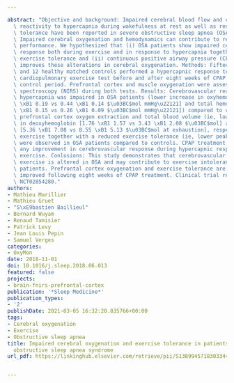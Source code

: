 ---
abstract: "Objective and background: Impaired cerebral blood flow and cerebrovascular\
  \ reactivity to hypercapnia during wakefulness at rest as well as reduced exercise\
  \ tolerance have been reported in severe obstructive sleep apnea (OSA) patients.\
  \ Impaired cerebral oxygenation and hemodynamics can contribute to reduced exercise\
  \ performance. We hypothesized that (i) OSA patients show impaired cerebrovascular\
  \ response both during exercise and in response to hypercapnia together with reduced\
  \ exercise tolerance and (ii) continuous positive airway pressure (CPAP) treatment\
  \ improves these alterations in cerebral oxygenation. Methods: Fifteen OSA patients\
  \ and 12 healthy matched controls performed a hypercapnic response test and a maximal\
  \ cardiopulmonary exercise test before and after eight weeks of CPAP treatment or\
  \ control period. Prefrontal cortex and muscle oxygenation were assessed by near-infrared\
  \ spectroscopy (NIRS) during both tests. Results: Cerebrovascular reactivity to\
  \ hypercapnia was impaired in OSA patients (lower increase in oxyhemoglobin [0.29\
  \ \xB1 0.19 vs 0.44 \xB1 0.14 $\u03BC$mol mmHg\u22121] and total hemoglobin [0.14\
  \ \xB1 0.15 vs 0.26 \xB1 0.09 $\u03BC$mol mmHg\u22121]) compared to controls. Reduced\
  \ prefrontal cortex oxygen extraction and total blood volume (ie, lower increase\
  \ in deoxyhemoglobin [1.76 \xB1 1.57 vs 3.43 \xB1 2.08 $\u03BC$mol] and total hemoglobin\
  \ [5.36 \xB1 7.08 vs 8.55 \xB1 5.13 $\u03BC$mol at exhaustion], respectively) during\
  \ exercise together with a reduced exercise tolerance (ie, lower peak oxygen consumption)\
  \ were observed in OSA patients compared to controls. CPAP treatment did not induce\
  \ any improvement in cerebrovascular response during hypercapnic response test and\
  \ exercise. Conlusions: This study demonstrates that cerebrovascular response to\
  \ exercise is altered in OSA and may contribute to exercise intolerance in these\
  \ patients. Prefrontal cortex oxygenation and exercise tolerance are not significantly\
  \ improved following eight weeks of CPAP treatment. Clinical trial registration:\
  \ NCT02854280."
authors:
- Mathieu Marillier
- Mathieu Gruet
- "S\xE9bastien Baillieul"
- Bernard Wuyam
- Renaud Tamisier
- Patrick Levy
- Jean Louis Pepin
- Samuel Verges
categories:
- OxyMon
date: 2018-11-01
doi: 10.1016/j.sleep.2018.06.013
featured: false
projects:
- brain-fnirs-prefrontal-cortex
publication: '*Sleep Medicine*'
publication_types:
- '2'
publishDate: 2021-03-05 16:32:20.835766+00:00
tags:
- Cerebral oxygenation
- Exercise
- Obstructive sleep apnea
title: Impaired cerebral oxygenation and exercise tolerance in patients with severe
  obstructive sleep apnea syndrome
url_pdf: https://linkinghub.elsevier.com/retrieve/pii/S1389945718303344

---
